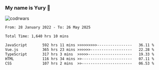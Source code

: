 ### My name is Yury 👋 
![codrwars](https://www.codewars.com/users/litury/badges/micro) 


<!--START_SECTION:waka-->

```txt
From: 28 January 2022 - To: 26 May 2025

Total Time: 1,640 hrs 10 mins

JavaScript       592 hrs 11 mins >>>>>>>>>----------------   36.11 %
Vue.js           365 hrs 23 mins >>>>>>-------------------   22.28 %
TypeScript       317 hrs 3 mins  >>>>>--------------------   19.33 %
HTML             116 hrs 34 mins >>-----------------------   07.11 %
CSS              107 hrs 2 mins  >>-----------------------   06.53 %
```

<!--END_SECTION:waka-->


